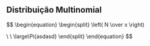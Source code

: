 ## Distribuição Multinomial
$$
\begin{equation}
\begin{split}
\left(
N
\over
x
\right)

\\
\\
\large\Pi{asdasd}
\end{split}
\end{equation}
$$
